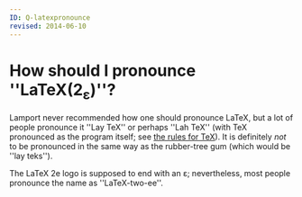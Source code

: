 ```yaml
---
ID: Q-latexpronounce
revised: 2014-06-10
---
```

# How should I pronounce ''LaTeX(2<sub>&epsilon;</sub>)''?

Lamport never recommended how one should pronounce LaTeX, but a lot
of people pronounce it ''Lay TeX'' or perhaps ''Lah TeX'' (with
TeX pronounced as the program itself; see
[the rules for TeX](FAQ-TeXpronounce.md)).  It is definitely
_not_ to be pronounced in the same way as the rubber-tree gum
(which would be ''lay teks'').

The LaTeX 2e logo is supposed to end with an
&epsilon;; nevertheless, most
people pronounce the name as ''LaTeX-two-ee''.


